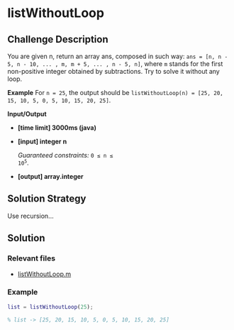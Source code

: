 # listWithoutLoop

## Challenge Description

You are given n, return an array ans, composed in such way:
`ans = [n, n - 5, n - 10, ... , m, m + 5, ... , n - 5, n]`, where `m` stands for the first non-positive integer obtained by subtractions.
Try to solve it without any loop.

**Example**
For `n = 25`, the output should be
`listWithoutLoop(n) = [25, 20, 15, 10, 5, 0, 5, 10, 15, 20, 25]`.

**Input/Output**

* **[time limit] 3000ms (java)**
* **[input] integer n**

  *Guaranteed constraints:*
  <code>0 ≤ n ≤ 10<sup>5</sup></code>.

* **[output] array.integer**

## Solution Strategy

Use recursion...

## Solution

### Relevant files

* [listWithoutLoop.m](https://github.com/jimmynguyen/codefights/blob/master/listWithoutLoop/listWithoutLoop.m)

### Example

```matlab
list = listWithoutLoop(25);

% list -> [25, 20, 15, 10, 5, 0, 5, 10, 15, 20, 25]
```

